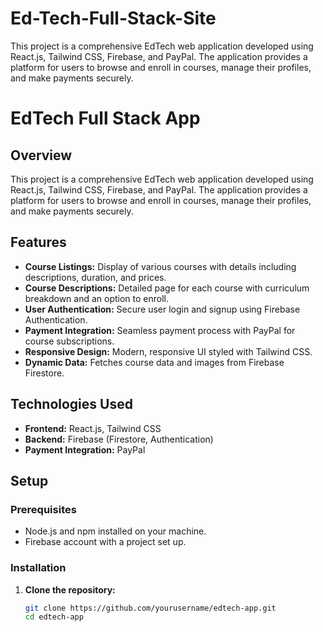 # Ed-Tech-Full-Stack-Site
This project is a comprehensive EdTech web application developed using React.js, Tailwind CSS, Firebase, and PayPal. The application provides a platform for users to browse and enroll in courses, manage their profiles, and make payments securely.
# EdTech Full Stack App

## Overview

This project is a comprehensive EdTech web application developed using React.js, Tailwind CSS, Firebase, and PayPal. The application provides a platform for users to browse and enroll in courses, manage their profiles, and make payments securely.

## Features

- **Course Listings:** Display of various courses with details including descriptions, duration, and prices.
- **Course Descriptions:** Detailed page for each course with curriculum breakdown and an option to enroll.
- **User Authentication:** Secure user login and signup using Firebase Authentication.
- **Payment Integration:** Seamless payment process with PayPal for course subscriptions.
- **Responsive Design:** Modern, responsive UI styled with Tailwind CSS.
- **Dynamic Data:** Fetches course data and images from Firebase Firestore.

## Technologies Used

- **Frontend:** React.js, Tailwind CSS
- **Backend:** Firebase (Firestore, Authentication)
- **Payment Integration:** PayPal

## Setup

### Prerequisites

- Node.js and npm installed on your machine.
- Firebase account with a project set up.

### Installation

1. **Clone the repository:**

   ```bash
   git clone https://github.com/yourusername/edtech-app.git
   cd edtech-app

